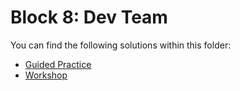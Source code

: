 # Block 8: Dev Team

You can find the following solutions within this folder:

* [Guided Practice](./guidedPracticeSol.html)
* [Workshop](./workshop_sol/)